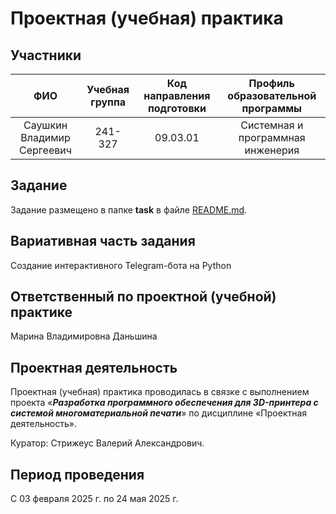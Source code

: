 # Проектная (учебная) практика

## Участники

|             ФИО              |  Учебная группа  |  Код направления подготовки  |      Профиль образовательной программы      |
|:----------------------------:|:----------------:|:----------------------------:|:-------------------------------------------:|
|       Саушкин Владимир Сергеевич       |     241-327      |           09.03.01           |  Системная и программная инженерия |


## Задание

Задание размещено в папке **task** в файле [README.md](task/README.md).

## Вариативная часть задания

Создание  интерактивного Telegram-бота на Python

## Ответственный по проектной (учебной) практике

Марина Владимировна Даньшина

## Проектная деятельность

Проектная (учебная) практика проводилась в связке с выполнением проекта «***Разработка программного обеспечения для 3D-принтера с системой многоматериальной печати***» по дисциплине «Проектная деятельность».

Куратор: Стрижеус Валерий Александрович.

## Период проведения

С 03 февраля 2025 г. по 24 мая 2025 г.
